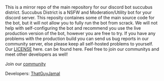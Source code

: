 This is a mirror repo of the main repository for our discord bot succubus district. Succubus District is a NSFW and Moderation/Utility bot for your discord server. This reposity containes some of the main source code for the bot, but it will not allow you to fully run the bot from scrack. We will not help with self-configuring the bot and recommend you use the live production version of the bot, however you are free to try. If you have any problems with the production build you can send us bug reports in our community server, else please keep all self-hosted problems to yourself. Our [LICENSE](https://github.com/lewd-labs/sd-mirror/blob/main/LICENSE) here. can be found here. Feel free to join our communitys and meet other developers as well!

Join our [community](https://discord.com/invite/N79DZsm3m2)

Developers: [ThatGuyJamal](https://github.com/ThatGuyJamal)
